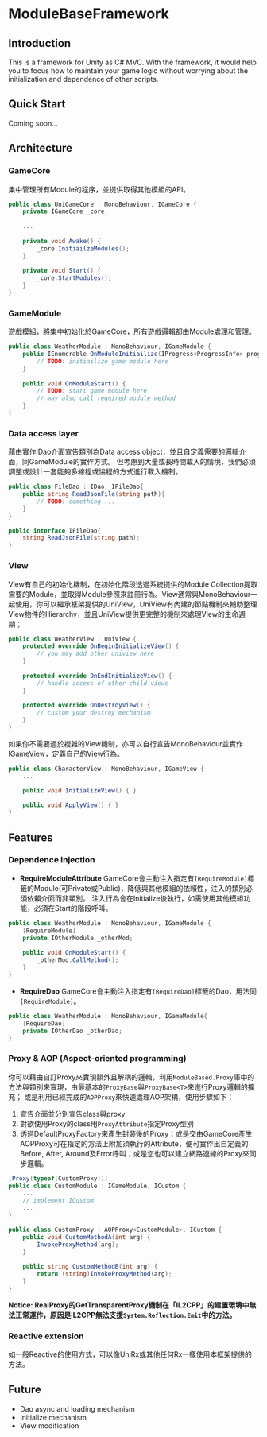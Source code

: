 # ModuleBaseFramework
## Introduction
This is a framework for Unity as C# MVC. With the framework, it would help you to focus how to maintain your game logic without worrying about the initialization and dependence of other scripts.

## Quick Start
Coming soon...

## Architecture
### GameCore
集中管理所有Module的程序，並提供取得其他模組的API。
```csharp
public class UniGameCore : MonoBehaviour, IGameCore {
    private IGameCore _core;
    
    ...
    
    private void Awake() {
        _core.InitiailzeModules();
    }
    
    private void Start() {
        _core.StartModules();
    }
}
```

### GameModule
遊戲模組，將集中初始化於GameCore，所有遊戲邏輯都由Module處理和管理。
```csharp
public class WeatherModule : MonoBehaviour, IGameModule {
    public IEnumerable OnModuleInitiailize(IProgress<ProgressInfo> progress) { 
        // TODO: initiailize game module here
    }
    
    public void OnModuleStart() {
        // TODO: start game module here
        // may also call required module method
    }
}
```
### Data access layer
藉由實作IDao介面宣告類別為Data access object，並且自定義需要的邏輯介面，同GameModule的實作方式。
但考慮到大量或長時間載入的情境，我們必須調整或設計一套能夠多線程或協程的方式進行載入機制。
```csharp
public class FileDao : IDao, IFileDao{
    public string ReadJsonFile(string path){
        // TODO: something ...
    }
}

public interface IFileDao{
    string ReadJsonFile(string path);
}
```

### View
View有自己的初始化機制，在初始化階段透過系統提供的Module Collection提取需要的Module，並取得Module參照來註冊行為。View通常與MonoBehaviour一起使用，你可以繼承框架提供的UniView，UniView有內建的節點機制來輔助整理View物件的Hierarchy，並且UniView提供更完整的機制來處理View的生命週期；
```csharp
public class WeatherView : UniView {
    protected override OnBeginInitializeView() {
        // you may add other uniview here
    }
    
    protected override OnEndInitializeView() {
        // handle access of other child views
    }
    
    protected override OnDestroyView() {
        // custom your destroy mechanism
    }
}
```
如果你不需要過於複雜的View機制，亦可以自行宣告MonoBehaviour並實作IGameView，定義自己的View行為。
```csharp
public class CharacterView : MonoBehaviour, IGameView {
    ...

    public void InitializeView() { }
    
    public void ApplyView() { }
}
```

## Features
### Dependence injection
- **RequireModuleAttribute**
GameCore會主動注入指定有```[RequireModule]```標籤的Module(可Private或Public)，降低與其他模組的依賴性，注入的類別必須依賴介面而非類別。
注入行為會在Initialize後執行，如需使用其他模組功能，必須在Start的階段呼叫。
```csharp
public class WeatherModule : MonoBehaviour, IGameModule {
    [RequireModule]
    private IOtherModule _otherMod;
    
    public void OnModuleStart() {
        _otherMod.CallMethod();
    }
}
```
- **RequireDao**
GameCore會主動注入指定有```[RequireDao]```標籤的Dao，用法同```[RequireModule]```。
```csharp
public class WeatherModule : MonoBehaviour, IGameModule{
    [RequireDao]
    private IOtherDao _otherDao;
}
```

### Proxy & AOP (Aspect-oriented programming)
你可以藉由自訂Proxy來實現額外且解耦的邏輯，利用```ModuleBased.Proxy```庫中的方法與類別來實現，由最基本的```ProxyBase```與```ProxyBase<T>```來進行Proxy邏輯的擴充；
或是利用已經完成的```AOPProxy```來快速處理AOP架構，使用步驟如下：
1. 宣告介面並分別宣告class與proxy
2. 對欲使用Proxy的class用```ProxyAttribute```指定Proxy型別
3. 透過DefaultProxyFactory來產生封裝後的Proxy；或是交由GameCore產生</br>
AOPProxy可在指定的方法上附加須執行的Attribute，便可實作出自定義的Before, After, Around及Error呼叫；或是您也可以建立網路連線的Proxy來同步邏輯。

```csharp
[Proxy(typeof(CustomProxy))]
public class CustomModule : IGameModule, ICustom {
    ...
    // implement ICustom
    ...
}

public class CustomProxy : AOPProxy<CustomModule>, ICustom {
    public void CustomMethodA(int arg) {
        InvokeProxyMethod(arg);
    }
    
    public string CustomMethodB(int arg) {
        return (string)InvokeProxyMethod(arg);
    }
}
```
**Notice: RealProxy的GetTransparentProxy機制在「IL2CPP」的建置環境中無法正常運作，原因是IL2CPP無法支援```System.Reflection.Emit```中的方法。**

### Reactive extension
如一般Reactive的使用方式，可以像UniRx或其他任何Rx一樣使用本框架提供的方法。

## Future
- Dao async and loading mechanism
- Initialize mechanism
- View modification

